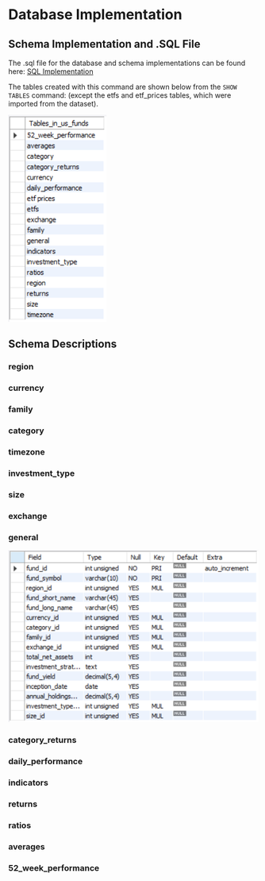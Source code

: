 # Database Implementation

## Schema Implementation and .SQL File

The .sql file for the database and schema implementations can be found here: [SQL Implementation](Resources/US_Funds_DB_Implementation.sql)

The tables created with this command are shown below from the `SHOW TABLES` command: (except the etfs and etf_prices tables, which were imported from the dataset).

![Database Tables](Resources/Tables.png)


## Schema Descriptions
### region
### currency
### family
### category
### timezone
### investment_type
### size
### exchange
### general
!['general' schema](Resources/Describe_general.png)
### category_returns
### daily_performance
### indicators
### returns
### ratios
### averages
### 52_week_performance

